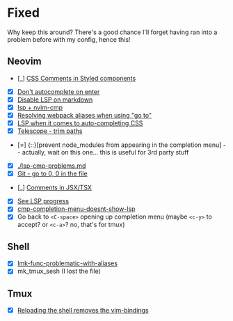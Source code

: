 # Fixed

Why keep this around? There's a good chance I'll forget having ran into a problem before with my config, hence this!


## Neovim
   - [_] [CSS Comments in Styled components](./css-comments-in-styled-components.md)
   - [x] [Don't autocomplete on enter](./autocomplete-on-enter.md)
   - [x] [Disable LSP on markdown](./disable-lsp-on-markdown.md)
   - [x] [lsp + nvim-cmp](./lsp-and-cmp.md)
   - [x] [Resolving webpack aliases when using "go to"](./webpack-resolving-aliases.md)
   - [x] [LSP when it comes to auto-completing CSS](./lsp-autocomplete-css.md)
   - [x] [Telescope - trim paths](./telescope-trim-paths.md)
   - [=] {::}[prevent node_modules from appearing in the completion menu]
   -- actually, wait on this one... this is useful for 3rd party stuff
   - [x] [./lsp-cmp-problems.md](./lsp-cmp-problems.md)
   - [x] [Git - go to 0, 0 in the file](./git-go-to-top-of-file.md)
   - [_] [Comments in JSX/TSX](./comments-in-jsx-and-tsx.md)
   - [x] [See LSP progress](./lsp-progress.md)
   - [x] [cmp-completion-menu-doesnt-show-lsp](./cmp-completion-menu-doesnt-show-lsp.md)
   - [x] Go back to `<C-space>` opening up completion menu (maybe `<c-y>` to accept? or `<c-a>`? no, that's for tmux)

## Shell
   - [x] [lmk-func-problematic-with-aliases](./lmk-func-problematic-with-aliases.md)
   - [x] mk_tmux_sesh (I lost the file)

## Tmux
   - [x] [Reloading the shell removes the vim-bindings](./reloading-shell-removes-vim-bindings.md)

